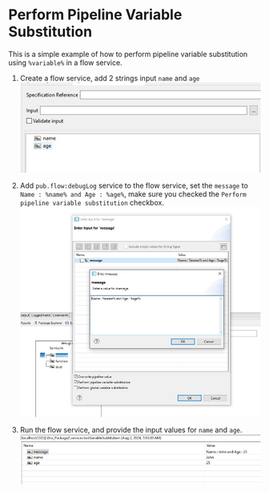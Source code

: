 # Perform Pipeline Variable Substitution

This is a simple example of how to perform pipeline variable substitution using `%variable%` in a flow service.

1. Create a flow service, add 2 strings input `name` and `age` \
![](1.jpg)

2. Add `pub.flow:debugLog` service to the flow service, set the `message` to `Name : %name% and Age : %age%`, make sure you checked the `Perform pipeline variable substitution` checkbox. \
![](2.jpg)

3. Run the flow service, and provide the input values for `name` and `age`. \
![](3.jpg)